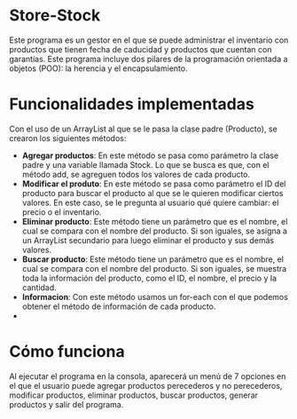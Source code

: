 # Store-Stock
Este programa es un gestor en el que se puede administrar el inventario con productos que tienen fecha de caducidad y productos que cuentan con garantías. Este programa incluye dos pilares de la programación orientada a objetos (POO): la herencia y el encapsulamiento.

# Funcionalidades implementadas
Con el uso de un ArrayList al que se le pasa la clase padre (Producto), se crearon los siguientes métodos:
- **Agregar productos**: En este método se pasa como parámetro la clase padre y una variable llamada Stock. Lo que se busca es que, con el método add, se agreguen todos los valores de cada producto.
- **Modificar el produto**: En este método se pasa como parámetro el ID del producto para buscar el producto al que se le quieren modificar ciertos valores. En este caso, se le pregunta al usuario qué quiere cambiar: el precio o el inventario.
- **Eliminar producto**: Este método tiene un parámetro que es el nombre, el cual se compara con el nombre del producto. Si son iguales, se asigna a un ArrayList secundario para luego eliminar el producto y sus demás valores.
- **Buscar producto**: Este método tiene un parámetro que es el nombre, el cual se compara con el nombre del producto. Si son iguales, se muestra toda la información del producto, como el ID, el nombre, el precio y la cantidad.
- **Informacion**: Con este método usamos un for-each con el que podemos obtener el método de información de cada producto.
- 
# Cómo funciona
Al ejecutar el programa en la consola, aparecerá un menú de 7 opciones en el que el usuario puede agregar productos perecederos y no perecederos, modificar productos, eliminar productos, buscar productos, generar productos y salir del programa.

